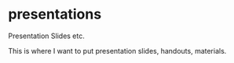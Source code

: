 # presentations
Presentation Slides etc.

This is where I want to put presentation slides, handouts, materials.
